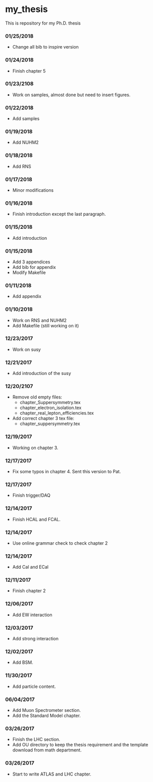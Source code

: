 # my_thesis
This is repository for my Ph.D. thesis

### 01/25/2018
* Change all bib to inspire version

### 01/24/2018
* Finish chapter 5

### 01/23/2108
* Work on samples, almost done but need to insert figures.

### 01/22/2018
* Add samples

### 01/19/2018
* Add NUHM2

### 01/18/2018
* Add RNS

### 01/17/2018
* Minor modifications

### 01/16/2018
* Finish introduction except the last paragraph.

### 01/15/2018
* Add introduction

### 01/15/2018
* Add 3 appendices
* Add bib for appendix
* Modify Makefile

### 01/11/2018
* Add appendix

### 01/10/2018
* Work on RNS and NUHM2
* Add Makefile (still working on it)

### 12/23/2017
* Work on susy

### 12/21/2017
* Add introduction of the susy

### 12/20/2107
* Remove old empty files:
  * chapter_Suppersymmetry.tex
  * chapter_electron_isolation.tex 
  * chapter_real_lepton_efficiencies.tex
* Add correct chapter 3 tex file:
  * chapter_suppersymmetry.tex

### 12/19/2017
* Working on chapter 3.

### 12/17/2017
* Fix some typos in chapter 4. Sent this version to Pat.

### 12/17/2017
* Finish trigger/DAQ

### 12/14/2017
* Finish HCAL and FCAL.

### 12/14/2017
* Use online grammar check to check chapter 2

### 12/14/2017
* Add Cal and ECal

### 12/11/2017
* Finish chapter 2

### 12/06/2017
* Add EW interaction

### 12/03/2017
* Add strong interaction

### 12/02/2017
* Add BSM.

### 11/30/2017
* Add particle content.

### 06/04/2017
* Add Muon Spectrometer section.
* Add the Standard Model chapter.

### 03/26/2017
* Finish the LHC section.
* Add OU directory to keep the thesis requirement and the template download from math department.

### 03/26/2017
* Start to write ATLAS and LHC chapter.
